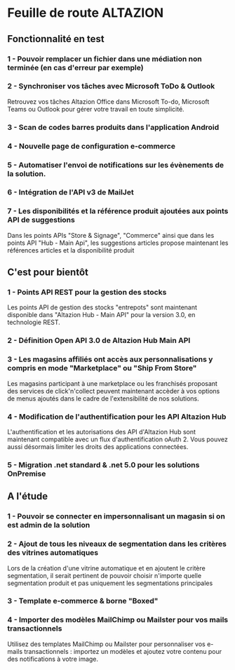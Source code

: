 <div class='roadmapPage'>
<h1>Feuille de route ALTAZION</h1>
<h2>Fonctionnalité en test</h2>
<div id="enTest">
<div class="item">
<h3>1 - Pouvoir remplacer un fichier dans une médiation non terminée (en cas d'erreur par exemple)</h3>
</div>
<div class="item">
<h3>2 - Synchroniser vos tâches avec Microsoft ToDo & Outlook</h3>
<div>Retrouvez vos tâches Altazion Office dans Microsoft To-do, Microsoft Teams ou Outlook pour gérer votre travail en toute simplicité.&nbsp;&nbsp;</div>
</div>
<div class="item">
<h3>3 - Scan de codes barres produits dans l'application Android</h3>
</div>
<div class="item">
<h3>4 - Nouvelle page de configuration e-commerce</h3>
</div>
<div class="item">
<h3>5 - Automatiser l'envoi de notifications sur les évènements de la solution.</h3>
</div>
<div class="item">
<h3>6 - Intégration de l'API v3 de MailJet</h3>
</div>
<div class="item">
<h3>7 - Les disponibilités et la référence produit ajoutées aux points API de suggestions</h3>
<div>Dans les points APIs &quot;Store &amp; Signage&quot;, &quot;Commerce&quot; ainsi que dans les points API &quot;Hub - Main Api&quot;, les suggestions articles propose maintenant les références articles et la disponibilité produit </div>
</div>
</div>
<h2>C'est pour bientôt</h2>
<div id="bientot">
<div class="item">
<h3>1 - Points API REST pour la gestion des stocks </h3>
<div>Les points API de gestion des stocks &quot;entrepots&quot; sont maintenant disponible dans &quot;Altazion Hub - Main API&quot; pour la version 3.0, en technologie REST. </div>
</div>
<div class="item">
<h3>2 - Définition Open API 3.0 de Altazion Hub Main API </h3>
</div>
<div class="item">
<h3>3 - Les magasins affiliés ont accès aux personnalisations y compris en mode "Marketplace" ou "Ship From Store" </h3>
<div><span style="background-color:rgb(245, 245, 245);display:inline !important;">Les magasins participant à une marketplace ou les franchisés proposant des services de click'n'collect peuvent maintenant accèder à vos options de menus ajoutés dans le cadre de l'extensibilité de nos solutions.</span><br> </div>
</div>
<div class="item">
<h3>4 - Modification de l'authentification pour les API Altazion Hub </h3>
<div>L'authentification et les autorisations des API d'Altazion Hub sont maintenant compatible avec un flux d'authentification oAuth 2. Vous pouvez aussi désormais limiter les droits des applications connectées. </div>
</div>
<div class="item">
<h3>5 - Migration .net standard & .net 5.0 pour les solutions OnPremise </h3>
</div>
</div>
<h2>A l'étude</h2>
<div id="etude">
<div class="item">
<h3>1 - Pouvoir se connecter en impersonnalisant un magasin si on est admin de la solution</h3>
</div>
<div class="item">
<h3>2 - Ajout de tous les niveaux de segmentation dans les critères des vitrines automatiques</h3>
<div>Lors de la création d'une vitrine automatique et en ajoutent le critère segmentation, il serait pertinent de pouvoir choisir n'importe quelle segmentation produit et pas uniquement les segmentations principales<br> </div>
</div>
<div class="item">
<h3>3 - Template e-commerce & borne "Boxed"</h3>
</div>
<div class="item">
<h3>4 - Importer des modèles MailChimp ou Mailster pour vos mails transactionnels</h3>
<div>Utilisez des templates MailChimp ou Mailster pour personnaliser vos e-mails transactionnels : importez un modèles et ajoutez votre contenu pour des notifications à votre image.</div>
</div>
</div>
</div>

